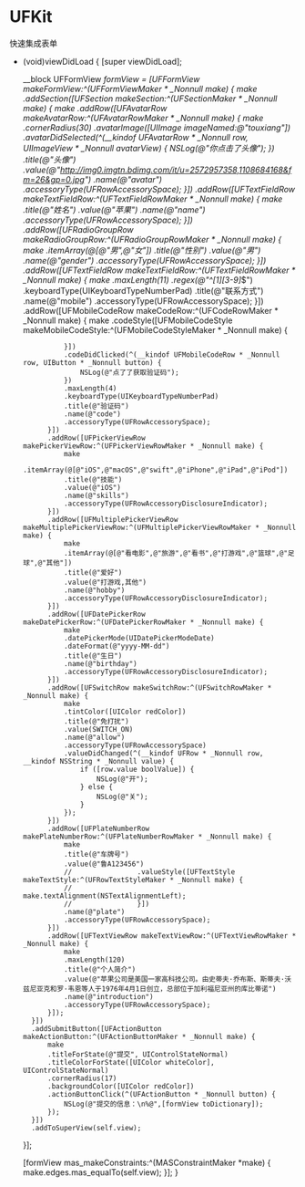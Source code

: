 # UFKit
快速集成表单

- (void)viewDidLoad {
    [super viewDidLoad];

    __block UFFormView *formView = [UFFormView makeFormView:^(UFFormViewMaker * _Nonnull make) {
        make
        .addSection([UFSection makeSection:^(UFSectionMaker * _Nonnull make) {
            make
            .addRow([UFAvatarRow makeAvatarRow:^(UFAvatarRowMaker * _Nonnull make) {
                make
                .cornerRadius(30)
                .avatarImage([UIImage imageNamed:@"touxiang"])
                .avatarDidSelected(^(__kindof UFAvatarRow * _Nonnull row, UIImageView * _Nonnull avatarView) {
                    NSLog(@"你点击了头像");
                })
                .title(@"头像")
                .value(@"http://img0.imgtn.bdimg.com/it/u=2572957358,1108684168&fm=26&gp=0.jpg")
                .name(@"avatar")
                .accessoryType(UFRowAccessorySpace);
            }])
            .addRow([UFTextFieldRow makeTextFieldRow:^(UFTextFieldRowMaker * _Nonnull make) {
                make
                .title(@"姓名")
                .value(@"苹果")
                .name(@"name")
                .accessoryType(UFRowAccessorySpace);
            }])
            .addRow([UFRadioGroupRow makeRadioGroupRow:^(UFRadioGroupRowMaker * _Nonnull make) {
                make
                .itemArray(@[@"男",@"女"])
                .title(@"性别")
                .value(@"男")
                .name(@"gender")
                .accessoryType(UFRowAccessorySpace);
            }])
            .addRow([UFTextFieldRow makeTextFieldRow:^(UFTextFieldRowMaker * _Nonnull make) {
                make
                .maxLength(11)
                .regex(@"^[1][3-9]*$")
                .keyboardType(UIKeyboardTypeNumberPad)
                .title(@"联系方式")
                .name(@"mobile")
                .accessoryType(UFRowAccessorySpace);
            }])
            .addRow([UFMobileCodeRow makeCodeRow:^(UFCodeRowMaker * _Nonnull make) {
                make
                .codeStyle([UFMobileCodeStyle makeMobileCodeStyle:^(UFMobileCodeStyleMaker * _Nonnull make) {

                }])
                .codeDidClicked(^(__kindof UFMobileCodeRow * _Nonnull row, UIButton * _Nonnull button) {
                    NSLog(@"点了了获取验证码");
                })
                .maxLength(4)
                .keyboardType(UIKeyboardTypeNumberPad)
                .title(@"验证码")
                .name(@"code")
                .accessoryType(UFRowAccessorySpace);
            }])
            .addRow([UFPickerViewRow makePickerViewRow:^(UFPickerViewRowMaker * _Nonnull make) {
                make
                .itemArray(@[@"iOS",@"macOS",@"swift",@"iPhone",@"iPad",@"iPod"])
                .title(@"技能")
                .value(@"iOS")
                .name(@"skills")
                .accessoryType(UFRowAccessoryDisclosureIndicator);
            }])
            .addRow([UFMultiplePickerViewRow makeMultiplePickerViewRow:^(UFMultiplePickerViewRowMaker * _Nonnull make) {
                make
                .itemArray(@[@"看电影",@"旅游",@"看书",@"打游戏",@"篮球",@"足球",@"其他"])
                .title(@"爱好")
                .value(@"打游戏,其他")
                .name(@"hobby")
                .accessoryType(UFRowAccessoryDisclosureIndicator);
            }])
            .addRow([UFDatePickerRow makeDatePickerRow:^(UFDatePickerRowMaker * _Nonnull make) {
                make
                .datePickerMode(UIDatePickerModeDate)
                .dateFormat(@"yyyy-MM-dd")
                .title(@"生日")
                .name(@"birthday")
                .accessoryType(UFRowAccessoryDisclosureIndicator);
            }])
            .addRow([UFSwitchRow makeSwitchRow:^(UFSwitchRowMaker * _Nonnull make) {
                make
                .tintColor([UIColor redColor])
                .title(@"免打扰")
                .value(SWITCH_ON)
                .name(@"allow")
                .accessoryType(UFRowAccessorySpace)
                .valueDidChanged(^(__kindof UFRow * _Nonnull row, __kindof NSString * _Nonnull value) {
                    if ([row.value boolValue]) {
                        NSLog(@"开");
                    } else {
                        NSLog(@"关");
                    }
                });
            }])
            .addRow([UFPlateNumberRow makePlateNumberRow:^(UFPlateNumberRowMaker * _Nonnull make) {
                make
                .title(@"车牌号")
                .value(@"鲁A123456")
                //                .valueStyle([UFTextStyle makeTextStyle:^(UFRowTextStyleMaker * _Nonnull make) {
                //                    make.textAlignment(NSTextAlignmentLeft);
                //                }])
                .name(@"plate")
                .accessoryType(UFRowAccessorySpace);
            }])
            .addRow([UFTextViewRow makeTextViewRow:^(UFTextViewRowMaker * _Nonnull make) {
                make
                .maxLength(120)
                .title(@"个人简介")
                .value(@"苹果公司是美国一家高科技公司。由史蒂夫·乔布斯、斯蒂夫·沃兹尼亚克和罗·韦恩等人于1976年4月1日创立，总部位于加利福尼亚州的库比蒂诺")
                .name(@"introduction")
                .accessoryType(UFRowAccessorySpace);
            }]);
        }])
        .addSubmitButton([UFActionButton makeActionButton:^(UFActionButtonMaker * _Nonnull make) {
            make
            .titleForState(@"提交", UIControlStateNormal)
            .titleColorForState([UIColor whiteColor], UIControlStateNormal)
            .cornerRadius(17)
            .backgroundColor([UIColor redColor])
            .actionButtonClick(^(UFActionButton * _Nonnull button) {
                NSLog(@"提交的信息：\n%@",[formView toDictionary]);
            });
        }])
        .addToSuperView(self.view);
    }];

    [formView mas_makeConstraints:^(MASConstraintMaker *make) {
        make.edges.mas_equalTo(self.view);
    }];
}
